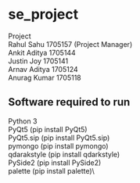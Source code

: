 # se_project
Project \
Rahul Sahu    1705157   (Project Manager)\
Ankit Aditya  1705144   \
Justin Joy    1705141   \
Arnav Aditya  1705124   \
Anurag Kumar  1705118   

Software required to run
--------------------------
Python 3\
PyQt5 (pip install PyQt5)\
PyQt5.sip (pip install PyQt5.sip)\
pymongo (pip install pymongo)\
qdarakstyle (pip install qdarkstyle)\
PySide2 (pip install PySide2)\
palette (pip install palette)\
